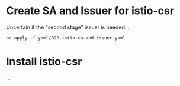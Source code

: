 # Create SA and Issuer for istio-csr

Uncertain if the "second stage" issuer is needed...

```bash
oc apply -f yaml/020-istio-ca-and-issuer.yaml
```


# Install istio-csr

...
